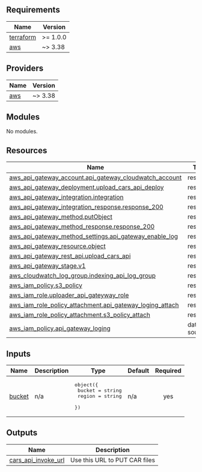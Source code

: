 <!-- BEGIN_TF_DOCS -->
## Requirements

| Name | Version |
|------|---------|
| <a name="requirement_terraform"></a> [terraform](#requirement\_terraform) | >= 1.0.0 |
| <a name="requirement_aws"></a> [aws](#requirement\_aws) | ~> 3.38 |

## Providers

| Name | Version |
|------|---------|
| <a name="provider_aws"></a> [aws](#provider\_aws) | ~> 3.38 |

## Modules

No modules.

## Resources

| Name | Type |
|------|------|
| [aws_api_gateway_account.api_gateway_cloudwatch_account](https://registry.terraform.io/providers/hashicorp/aws/latest/docs/resources/api_gateway_account) | resource |
| [aws_api_gateway_deployment.upload_cars_api_deploy](https://registry.terraform.io/providers/hashicorp/aws/latest/docs/resources/api_gateway_deployment) | resource |
| [aws_api_gateway_integration.integration](https://registry.terraform.io/providers/hashicorp/aws/latest/docs/resources/api_gateway_integration) | resource |
| [aws_api_gateway_integration_response.response_200](https://registry.terraform.io/providers/hashicorp/aws/latest/docs/resources/api_gateway_integration_response) | resource |
| [aws_api_gateway_method.putObject](https://registry.terraform.io/providers/hashicorp/aws/latest/docs/resources/api_gateway_method) | resource |
| [aws_api_gateway_method_response.response_200](https://registry.terraform.io/providers/hashicorp/aws/latest/docs/resources/api_gateway_method_response) | resource |
| [aws_api_gateway_method_settings.api_gateway_enable_log](https://registry.terraform.io/providers/hashicorp/aws/latest/docs/resources/api_gateway_method_settings) | resource |
| [aws_api_gateway_resource.object](https://registry.terraform.io/providers/hashicorp/aws/latest/docs/resources/api_gateway_resource) | resource |
| [aws_api_gateway_rest_api.upload_cars_api](https://registry.terraform.io/providers/hashicorp/aws/latest/docs/resources/api_gateway_rest_api) | resource |
| [aws_api_gateway_stage.v1](https://registry.terraform.io/providers/hashicorp/aws/latest/docs/resources/api_gateway_stage) | resource |
| [aws_cloudwatch_log_group.indexing_api_log_group](https://registry.terraform.io/providers/hashicorp/aws/latest/docs/resources/cloudwatch_log_group) | resource |
| [aws_iam_policy.s3_policy](https://registry.terraform.io/providers/hashicorp/aws/latest/docs/resources/iam_policy) | resource |
| [aws_iam_role.uploader_api_gateyway_role](https://registry.terraform.io/providers/hashicorp/aws/latest/docs/resources/iam_role) | resource |
| [aws_iam_role_policy_attachment.api_gateway_loging_attach](https://registry.terraform.io/providers/hashicorp/aws/latest/docs/resources/iam_role_policy_attachment) | resource |
| [aws_iam_role_policy_attachment.s3_policy_attach](https://registry.terraform.io/providers/hashicorp/aws/latest/docs/resources/iam_role_policy_attachment) | resource |
| [aws_iam_policy.api_gateway_loging](https://registry.terraform.io/providers/hashicorp/aws/latest/docs/data-sources/iam_policy) | data source |

## Inputs

| Name | Description | Type | Default | Required |
|------|-------------|------|---------|:--------:|
| <a name="input_bucket"></a> [bucket](#input\_bucket) | n/a | <pre>object({<br>    bucket = string<br>    region = string<br>  })</pre> | n/a | yes |

## Outputs

| Name | Description |
|------|-------------|
| <a name="output_upload_cars_api_invoke_url"></a> [cars\_api\_invoke\_url](#output\_cars\_api\_invoke\_url) | Use this URL to PUT CAR files |
<!-- END_TF_DOCS -->